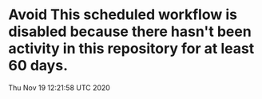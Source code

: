 # Avoid This scheduled workflow is disabled because there hasn't been activity in this repository for at least 60 days.
Thu Nov 19 12:21:58 UTC 2020
